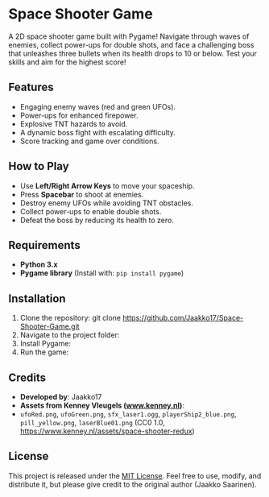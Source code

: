 # Space Shooter Game

A 2D space shooter game built with Pygame! Navigate through waves of enemies, collect power-ups for double shots, and face a challenging boss that unleashes three bullets when its health drops to 10 or below. Test your skills and aim for the highest score!

## Features
- Engaging enemy waves (red and green UFOs).
- Power-ups for enhanced firepower.
- Explosive TNT hazards to avoid.
- A dynamic boss fight with escalating difficulty.
- Score tracking and game over conditions.

## How to Play
- Use **Left/Right Arrow Keys** to move your spaceship.
- Press **Spacebar** to shoot at enemies.
- Destroy enemy UFOs while avoiding TNT obstacles.
- Collect power-ups to enable double shots.
- Defeat the boss by reducing its health to zero.

## Requirements
- **Python 3.x**
- **Pygame library** (Install with: `pip install pygame`)

## Installation
1. Clone the repository: git clone https://github.com/Jaakko17/Space-Shooter-Game.git
2. Navigate to the project folder:
3. Install Pygame:
4. Run the game:

## Credits
- **Developed by**: Jaakko17  
- **Assets from Kenney Vleugels (www.kenney.nl)**:
- `ufoRed.png`, `ufoGreen.png`, `sfx_laser1.ogg`, `playerShip2_blue.png`, `pill_yellow.png`, `laserBlue01.png` (CC0 1.0, https://www.kenney.nl/assets/space-shooter-redux)

## License
This project is released under the [MIT License](LICENSE). Feel free to use, modify, and distribute it, but please give credit to the original author (Jaakko Saarinen).
